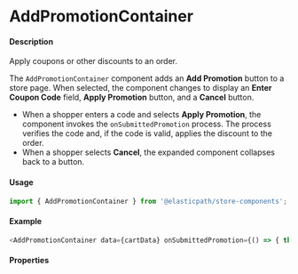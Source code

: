# AddPromotionContainer

#### Description

Apply coupons or other discounts to an order.

The `AddPromotionContainer` component adds an **Add Promotion** button to a store page. When selected, the component changes to display an **Enter Coupon Code** field, **Apply Promotion** button, and a **Cancel** button.

- When a shopper enters a code and selects **Apply Promotion**, the component invokes the `onSubmittedPromotion` process. The process verifies the code and, if the code is valid, applies the discount to the order.
- When a shopper selects **Cancel**, the expanded component collapses back to a button.

#### Usage

```js
import { AddPromotionContainer } from '@elasticpath/store-components';
```

#### Example

```js
<AddPromotionContainer data={cartData} onSubmittedPromotion={() => { this.fetchCartData(); }} />
```

#### Properties

<!-- PROPS -->
